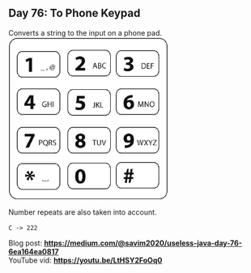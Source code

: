 ## Day 76: To Phone Keypad
Converts a string to the input on a phone pad.
![img.png](img.png)

Number repeats are also taken into account.
```text
C -> 222
```
Blog post: **<https://medium.com/@savim2020/useless-java-day-76-6ea164ea0817>**  
YouTube vid: **<https://youtu.be/LtHSY2FoOq0>**